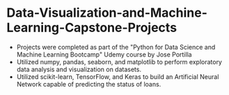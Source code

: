 # Data-Visualization-and-Machine-Learning-Capstone-Projects
- Projects were completed as part of the "Python for Data Science and Machine Learning Bootcamp" Udemy course by Jose Portilla
- Utilized numpy, pandas, seaborn, and matplotlib to perform exploratory data analysis and visualization on datasets. 
- Utilized scikit-learn, TensorFlow, and Keras to build an Artificial Neural Network capable of predicting the status of loans.
